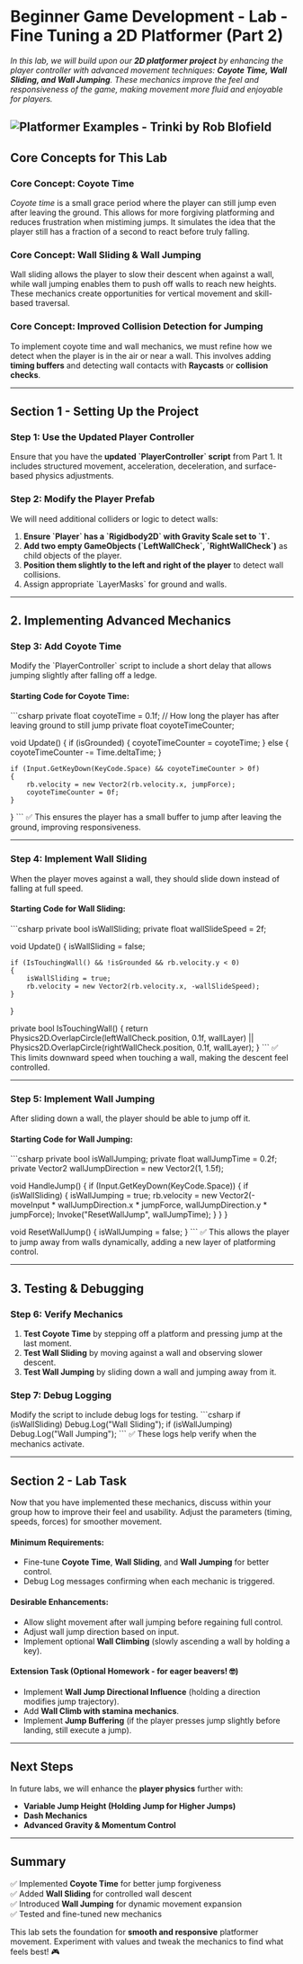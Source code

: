 # Beginner Game Development - Lab - Fine Tuning a 2D Platformer (Part 2)

*In this lab, we will build upon our **2D platformer project** by enhancing the player controller with advanced movement techniques: **Coyote Time, Wall Sliding, and Wall Jumping**. These mechanics improve the feel and responsiveness of the game, making movement more fluid and enjoyable for players.*

![Platformer Examples - Trinki by Rob Blofield](<Platformer Player Controller (Trinki).gif>)
---

## **Core Concepts for This Lab**

### **Core Concept: Coyote Time**  
*Coyote time* is a small grace period where the player can still jump even after leaving the ground. This allows for more forgiving platforming and reduces frustration when mistiming jumps. It simulates the idea that the player still has a fraction of a second to react before truly falling.

### **Core Concept: Wall Sliding & Wall Jumping**  
Wall sliding allows the player to slow their descent when against a wall, while wall jumping enables them to push off walls to reach new heights. These mechanics create opportunities for vertical movement and skill-based traversal.

### **Core Concept: Improved Collision Detection for Jumping**  
To implement coyote time and wall mechanics, we must refine how we detect when the player is in the air or near a wall. This involves adding **timing buffers** and detecting wall contacts with **Raycasts** or **collision checks**.

---

## **Section 1 - Setting Up the Project**

### **Step 1: Use the Updated Player Controller**
Ensure that you have the **updated \`PlayerController\` script** from Part 1. It includes structured movement, acceleration, deceleration, and surface-based physics adjustments.

### **Step 2: Modify the Player Prefab**
We will need additional colliders or logic to detect walls:
1. **Ensure \`Player\` has a \`Rigidbody2D\` with Gravity Scale set to \`1\`.**
2. **Add two empty GameObjects (\`LeftWallCheck\`, \`RightWallCheck\`)** as child objects of the player.
3. **Position them slightly to the left and right of the player** to detect wall collisions.
4. Assign appropriate \`LayerMasks\` for ground and walls.

---

## **2. Implementing Advanced Mechanics**

### **Step 3: Add Coyote Time**
Modify the \`PlayerController\` script to include a short delay that allows jumping slightly after falling off a ledge.

#### **Starting Code for Coyote Time:**
\`\`\`csharp
private float coyoteTime = 0.1f; // How long the player has after leaving ground to still jump
private float coyoteTimeCounter;

void Update()
{
    if (isGrounded)
    {
        coyoteTimeCounter = coyoteTime;
    }
    else
    {
        coyoteTimeCounter -= Time.deltaTime;
    }

    if (Input.GetKeyDown(KeyCode.Space) && coyoteTimeCounter > 0f)
    {
        rb.velocity = new Vector2(rb.velocity.x, jumpForce);
        coyoteTimeCounter = 0f;
    }
}
\`\`\`
✅ This ensures the player has a small buffer to jump after leaving the ground, improving responsiveness.

---

### **Step 4: Implement Wall Sliding**
When the player moves against a wall, they should slide down instead of falling at full speed.

#### **Starting Code for Wall Sliding:**
\`\`\`csharp
private bool isWallSliding;
private float wallSlideSpeed = 2f;

void Update()
{
    isWallSliding = false;

    if (IsTouchingWall() && !isGrounded && rb.velocity.y < 0)
    {
        isWallSliding = true;
        rb.velocity = new Vector2(rb.velocity.x, -wallSlideSpeed);
    }
}

private bool IsTouchingWall()
{
    return Physics2D.OverlapCircle(leftWallCheck.position, 0.1f, wallLayer) ||
           Physics2D.OverlapCircle(rightWallCheck.position, 0.1f, wallLayer);
}
\`\`\`
✅ This limits downward speed when touching a wall, making the descent feel controlled.

---

### **Step 5: Implement Wall Jumping**
After sliding down a wall, the player should be able to jump off it.

#### **Starting Code for Wall Jumping:**
\`\`\`csharp
private bool isWallJumping;
private float wallJumpTime = 0.2f;
private Vector2 wallJumpDirection = new Vector2(1, 1.5f);

void HandleJump()
{
    if (Input.GetKeyDown(KeyCode.Space))
    {
        if (isWallSliding)
        {
            isWallJumping = true;
            rb.velocity = new Vector2(-moveInput * wallJumpDirection.x * jumpForce, 
                                      wallJumpDirection.y * jumpForce);
            Invoke("ResetWallJump", wallJumpTime);
        }
    }
}

void ResetWallJump()
{
    isWallJumping = false;
}
\`\`\`
✅ This allows the player to jump away from walls dynamically, adding a new layer of platforming control.

---

## **3. Testing & Debugging**

### **Step 6: Verify Mechanics**
1. **Test Coyote Time** by stepping off a platform and pressing jump at the last moment.
2. **Test Wall Sliding** by moving against a wall and observing slower descent.
3. **Test Wall Jumping** by sliding down a wall and jumping away from it.

### **Step 7: Debug Logging**
Modify the script to include debug logs for testing.
\`\`\`csharp
if (isWallSliding) Debug.Log("Wall Sliding");
if (isWallJumping) Debug.Log("Wall Jumping");
\`\`\`
✅ These logs help verify when the mechanics activate.

---

## **Section 2 - Lab Task**
Now that you have implemented these mechanics, discuss within your group how to improve their feel and usability. Adjust the parameters (timing, speeds, forces) for smoother movement.

#### **Minimum Requirements:**
- Fine-tune **Coyote Time**, **Wall Sliding**, and **Wall Jumping** for better control.
- Debug Log messages confirming when each mechanic is triggered.

#### **Desirable Enhancements:**
- Allow slight movement after wall jumping before regaining full control.
- Adjust wall jump direction based on input.
- Implement optional **Wall Climbing** (slowly ascending a wall by holding a key).

#### **Extension Task (Optional Homework - for eager beavers! 🤓)**
- Implement **Wall Jump Directional Influence** (holding a direction modifies jump trajectory).
- Add **Wall Climb with stamina mechanics**.
- Implement **Jump Buffering** (if the player presses jump slightly before landing, still execute a jump).

---

## **Next Steps**
In future labs, we will enhance the **player physics** further with:
- **Variable Jump Height (Holding Jump for Higher Jumps)**
- **Dash Mechanics**
- **Advanced Gravity & Momentum Control**

---

## **Summary**
✅ Implemented **Coyote Time** for better jump forgiveness  
✅ Added **Wall Sliding** for controlled wall descent  
✅ Introduced **Wall Jumping** for dynamic movement expansion  
✅ Tested and fine-tuned new mechanics  

This lab sets the foundation for **smooth and responsive** platformer movement. Experiment with values and tweak the mechanics to find what feels best! 🎮
